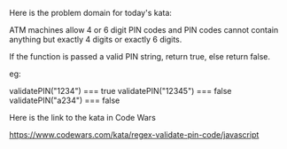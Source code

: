 

Here is the problem domain for today's kata:

  ATM machines allow 4 or 6 digit PIN codes and PIN codes cannot contain anything but exactly 4 digits or exactly 6 digits.

  If the function is passed a valid PIN string, return true, else return false.

  eg:

  validatePIN("1234") === true
  validatePIN("12345") === false
  validatePIN("a234") === false

Here is the link to the kata in Code Wars

  https://www.codewars.com/kata/regex-validate-pin-code/javascript

